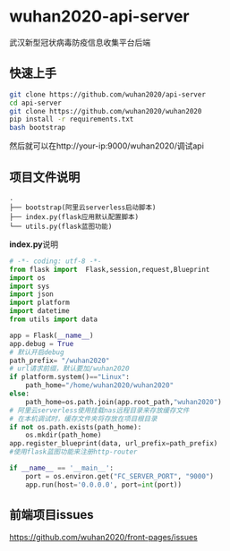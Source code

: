 # wuhan2020-api-server
武汉新型冠状病毒防疫信息收集平台后端

## 快速上手
``` bash
git clone https://github.com/wuhan2020/api-server
cd api-server
git clone https://github.com/wuhan2020/wuhan2020
pip install -r requirements.txt
bash bootstrap
```
然后就可以在http://your-ip:9000/wuhan2020/调试api
## 项目文件说明

```
.
├── bootstrap(阿里云serverless启动脚本)
├── index.py(flask应用默认配置脚本)
└── utils.py(flask蓝图功能)
```
**index.py**说明
```python
# -*- coding: utf-8 -*-
from flask import  Flask,session,request,Blueprint
import os
import sys
import json
import platform
import datetime
from utils import data

app = Flask(__name__)
app.debug = True
# 默认开启debug
path_prefix= "/wuhan2020"
# url请求前缀，默认要加/wuhan2020
if platform.system()=="Linux":
    path_home="/home/wuhan2020/wuhan2020"
else:
    path_home=os.path.join(app.root_path,"wuhan2020")
# 阿里云serverless使用挂载nas远程目录来存放缓存文件
# 在本机调试时，缓存文件夹将存放在项目根目录
if not os.path.exists(path_home):
    os.mkdir(path_home)
app.register_blueprint(data, url_prefix=path_prefix)
#使用flask蓝图功能来注册http-router

if __name__ == '__main__':
    port = os.environ.get("FC_SERVER_PORT", "9000")
    app.run(host='0.0.0.0', port=int(port))
```
## 前端项目issues
https://github.com/wuhan2020/front-pages/issues
